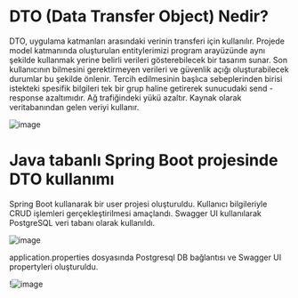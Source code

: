 # DTO (Data Transfer Object) Nedir?

DTO, uygulama katmanları arasındaki verinin transferi için kullanılır. Projede model katmanında oluşturulan entitylerimizi program arayüzünde aynı şekilde kullanmak yerine belirli verileri gösterebilecek bir tasarım sunar. Son kullanıcının bilmesini gerektirmeyen verileri ve güvenlik açığı oluşturabilecek durumlar bu şekilde önlenir. Tercih edilmesinin başlıca sebeplerinden birisi istekteki spesifik bilgileri tek bir grup haline getirerek sunucudaki send - response azaltımıdır. Ağ trafiğindeki yükü azaltır. Kaynak olarak veritabanından gelen veriyi kullanır.

![image](https://user-images.githubusercontent.com/91599453/219679493-2c26d4e1-728e-4c22-b331-2210eeb95a6a.png)

# Java tabanlı Spring Boot projesinde DTO kullanımı

Spring Boot kullanarak bir user projesi oluşturuldu. Kullanıcı bilgileriyle CRUD işlemleri gerçekleştirilmesi amaçlandı. Swagger UI kullanılarak PostgreSQL veri tabanı olarak kullanıldı. 

![image](https://user-images.githubusercontent.com/91599453/219682138-05015efa-08ee-4ba6-acca-08acddd92c02.png)

application.properties dosyasında Postgresql DB bağlantısı ve Swagger UI propertyleri oluşturuldu.

!![image](https://user-images.githubusercontent.com/91599453/219682469-ff239518-be37-49c5-88ca-b285b1c64f3e.png)



